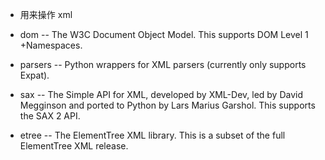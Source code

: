- 用来操作 xml
- dom -- The W3C Document Object Model.  This supports DOM Level 1 +Namespaces.

- parsers -- Python wrappers for XML parsers (currently only supports Expat).

- sax -- The Simple API for XML, developed by XML-Dev, led by David Megginson and ported to Python by Lars Marius Garshol.  This supports the SAX 2 API.

- etree -- The ElementTree XML library.  This is a subset of the full ElementTree XML release.